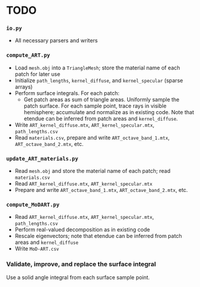# TODO

### `io.py`
- All necessary parsers and writers

### `compute_ART.py`
- Load `mesh.obj` into a `TriangleMesh`; store the material name of each patch for later use
- Initialize `path_lengths`, `kernel_diffuse`, and `kernel_specular` (sparse arrays)
- Perform surface integrals. For each patch:
  - Get patch areas as sum of triangle areas. Uniformly sample the patch surface. For each sample 
    point, trace rays in visible hemisphere; accumulate and normalize as in existing code. Note 
    that etendue can be inferred from patch areas and `kernel_diffuse`.
- Write `ART_kernel_diffuse.mtx`, `ART_kernel_specular.mtx`, `path_lengths.csv`
- Read `materials.csv`, prepare and write `ART_octave_band_1.mtx`, `ART_octave_band_2.mtx`, etc.

### `update_ART_materials.py`
- Read `mesh.obj` and store the material name of each patch; read `materials.csv`
- Read `ART_kernel_diffuse.mtx`, `ART_kernel_specular.mtx`
- Prepare and write `ART_octave_band_1.mtx`, `ART_octave_band_2.mtx`, etc.

### `compute_MoDART.py`
- Read `ART_kernel_diffuse.mtx`, `ART_kernel_specular.mtx`, `path_lengths.csv`
- Perform real-valued decomposition as in existing code
- Rescale eigenvectors; note that etendue can be inferred from patch areas and `kernel_diffuse`
- Write `MoD-ART.csv`

### Validate, improve, and replace the surface integral
Use a solid angle integral from each surface sample point.
